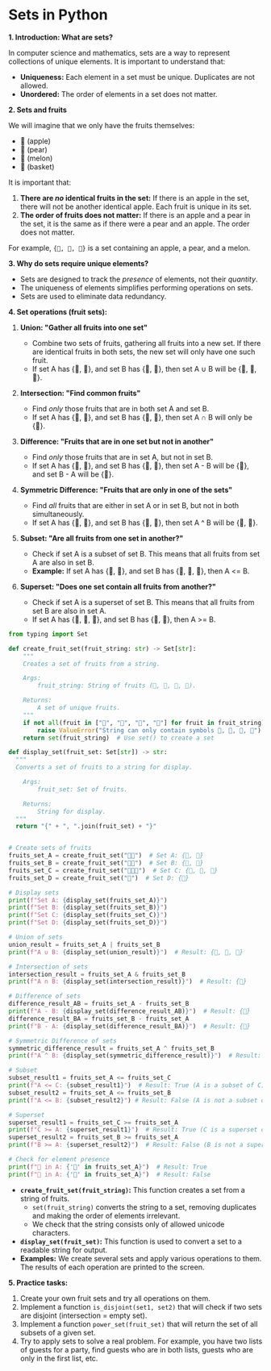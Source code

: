 # Sets in Python

**1. Introduction: What are sets?**

In computer science and mathematics, sets are a way to represent collections of unique elements. It is important to understand that:

*   **Uniqueness:** Each element in a set must be unique. Duplicates are not allowed.
*   **Unordered:** The order of elements in a set does not matter.


**2. Sets and fruits**

We will imagine that we only have the fruits themselves:

*   🍎 (apple)
*   🍐 (pear)
*   🍉 (melon)
*   🧺 (basket)

It is important that:

1.  **There are *no* identical fruits in the set:** If there is an apple in the set, there will not be another identical apple. Each fruit is unique in its set.
2.  **The order of fruits does not matter:** If there is an apple and a pear in the set, it is the same as if there were a pear and an apple. The order does not matter.

For example, `{🍎, 🍐, 🍉}` is a set containing an apple, a pear, and a melon.

**3. Why do sets require unique elements?**

*   Sets are designed to track the *presence* of elements, not their *quantity*.
*   The uniqueness of elements simplifies performing operations on sets.
*   Sets are used to eliminate data redundancy.

**4. Set operations (fruit sets):**

1.  **Union: "Gather all fruits into one set"**
    *   Combine two sets of fruits, gathering all fruits into a new set. If there are identical fruits in both sets, the new set will only have one such fruit.
    *   If set A has {🍎, 🍐}, and set B has {🍐, 🍉}, then set A ∪ B will be {🍎, 🍐, 🍉}.

2.  **Intersection: "Find common fruits"**
    *   Find *only* those fruits that are in both set A and set B.
    *   If set A has {🍎, 🍐}, and set B has {🍐, 🍉}, then set A ∩ B will only be {🍐}.

3.  **Difference: "Fruits that are in one set but not in another"**
    *   Find *only* those fruits that are in set A, but not in set B.
    *   If set A has {🍎, 🍐}, and set B has {🍐, 🍉}, then set A - B will be {🍎}, and set B - A will be {🍉}.

4.  **Symmetric Difference: "Fruits that are only in one of the sets"**
    *   Find *all* fruits that are either in set A or in set B, but not in both simultaneously.
    *   If set A has {🍎, 🍐}, and set B has {🍐, 🍉}, then set A ^ B will be {🍎, 🍉}.

5.  **Subset: "Are all fruits from one set in another?"**
    *   Check if set A is a subset of set B. This means that all fruits from set A are also in set B.
    *   **Example:** If set A has {🍎, 🍐}, and set B has {🍎, 🍐, 🍉}, then A <= B.

6.  **Superset: "Does one set contain all fruits from another?"**
    *   Check if set A is a superset of set B. This means that all fruits from set B are also in set A.
    *   If set A has {🍎, 🍐, 🍉}, and set B has {🍎, 🍐}, then A >= B.



```python
from typing import Set

def create_fruit_set(fruit_string: str) -> Set[str]:
    """
    Creates a set of fruits from a string.

    Args:
        fruit_string: String of fruits (🍎, 🍐, 🍉, 🧺).

    Returns:
        A set of unique fruits.
    """
    if not all(fruit in ["🍎", "🍐", "🍉", "🧺"] for fruit in fruit_string):
        raise ValueError("String can only contain symbols 🍎, 🍐, 🍉, 🧺")
    return set(fruit_string)  # Use set() to create a set

def display_set(fruit_set: Set[str]) -> str:
  """
  Converts a set of fruits to a string for display.

    Args:
        fruit_set: Set of fruits.

    Returns:
        String for display.
  """
  return "{" + ", ".join(fruit_set) + "}"


# Create sets of fruits
fruits_set_A = create_fruit_set("🍎🍐")  # Set A: {🍎, 🍐}
fruits_set_B = create_fruit_set("🍐🍉")  # Set B: {🍐, 🍉}
fruits_set_C = create_fruit_set("🍎🍐🍉")  # Set C: {🍎, 🍐, 🍉}
fruits_set_D = create_fruit_set("🧺")  # Set D: {🧺}

# Display sets
print(f"Set A: {display_set(fruits_set_A)}")
print(f"Set B: {display_set(fruits_set_B)}")
print(f"Set C: {display_set(fruits_set_C)}")
print(f"Set D: {display_set(fruits_set_D)}")

# Union of sets
union_result = fruits_set_A | fruits_set_B
print(f"A ∪ B: {display_set(union_result)}")  # Result: {🍎, 🍐, 🍉}

# Intersection of sets
intersection_result = fruits_set_A & fruits_set_B
print(f"A ∩ B: {display_set(intersection_result)}")  # Result: {🍐}

# Difference of sets
difference_result_AB = fruits_set_A - fruits_set_B
print(f"A - B: {display_set(difference_result_AB)}")  # Result: {🍎}
difference_result_BA = fruits_set_B - fruits_set_A
print(f"B - A: {display_set(difference_result_BA)}")  # Result: {🍉}

# Symmetric Difference of sets
symmetric_difference_result = fruits_set_A ^ fruits_set_B
print(f"A ^ B: {display_set(symmetric_difference_result)}")  # Result: {🍎, 🍉}

# Subset
subset_result1 = fruits_set_A <= fruits_set_C
print(f"A <= C: {subset_result1}")  # Result: True (A is a subset of C)
subset_result2 = fruits_set_A <= fruits_set_B
print(f"A <= B: {subset_result2}") # Result: False (A is not a subset of B)

# Superset
superset_result1 = fruits_set_C >= fruits_set_A
print(f"C >= A: {superset_result1}")  # Result: True (C is a superset of A)
superset_result2 = fruits_set_B >= fruits_set_A
print(f"B >= A: {superset_result2}")  # Result: False (B is not a superset of A)

# Check for element presence
print(f"🍎 in A: {'🍎' in fruits_set_A}")  # Result: True
print(f"🍉 in A: {'🍉' in fruits_set_A}")  # Result: False
```

*   **`create_fruit_set(fruit_string)`:** This function creates a set from a string of fruits.
    *   `set(fruit_string)` converts the string to a set, removing duplicates and making the order of elements irrelevant.
    *   We check that the string consists only of allowed unicode characters.
*   **`display_set(fruit_set)`:** This function is used to convert a set to a readable string for output.
*   **Examples:** We create several sets and apply various operations to them. The results of each operation are printed to the screen.



**5. Practice tasks:**

1.  Create your own fruit sets and try all operations on them.
2.  Implement a function `is_disjoint(set1, set2)` that will check if two sets are disjoint (intersection = empty set).
3.  Implement a function `power_set(fruit_set)` that will return the set of all subsets of a given set.
4.  Try to apply sets to solve a real problem. For example, you have two lists of guests for a party, find guests who are in both lists, guests who are only in the first list, etc.

